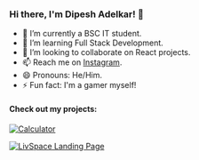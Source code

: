 ### Hi there, I'm Dipesh Adelkar! 👋

- 🔭 I’m currently a BSC IT student.
- 🌱 I’m learning Full Stack Development.
- 👯 I’m looking to collaborate on React projects.
- 📫 Reach me on [Instagram](https://www.instagram.com/x_darkvanilla_x/).
- 😄 Pronouns: He/Him.
- ⚡ Fun fact: I'm a gamer myself!

#### Check out my projects:

[![Calculator](https://img.shields.io/website?down_message=Down&label=MY%20CALCULATOR&style=for-the-badge&up_message=Online&url=https://calculator-by-dips.netlify.app/)](https://calculator-by-dips.netlify.app/)


[![LivSpace Landing Page](https://img.shields.io/website?down_message=Down&label=LivSpace%20Landing%20Page&style=for-the-badge&up_message=Online&url=https://livspace-landing-page.netlify.app)](https://livspace-landing-page.netlify.app)

